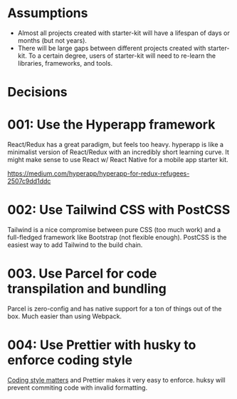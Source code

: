 # Assumptions

- Almost all projects created with starter-kit will have a lifespan of days or months (but not years).
- There will be large gaps between different projects created with starter-kit. To a certain degree, users of starter-kit will need to re-learn the libraries, frameworks, and tools.

# Decisions

# 001: Use the Hyperapp framework

React/Redux has a great paradigm, but feels too heavy. hyperapp is like a minimalist version of React/Redux with an incredibly short learning curve. It might make sense to use React w/ React Native for a mobile app starter kit.

https://medium.com/hyperapp/hyperapp-for-redux-refugees-2507c9dd1ddc

# 002: Use Tailwind CSS with PostCSS

Tailwind is a nice compromise between pure CSS (too much work) and a full-fledged framework like Bootstrap (not flexible enough). PostCSS is the easiest way to add Tailwind to the build chain.

# 003. Use Parcel for code transpilation and bundling

Parcel is zero-config and has native support for a ton of things out of the box. Much easier than using Webpack.

# 004: Use Prettier with husky to enforce coding style

[Coding style matters](https://www.smashingmagazine.com/2012/10/why-coding-style-matters/) and Prettier makes it very easy to enforce. huksy will prevent commiting code with invalid formatting.
